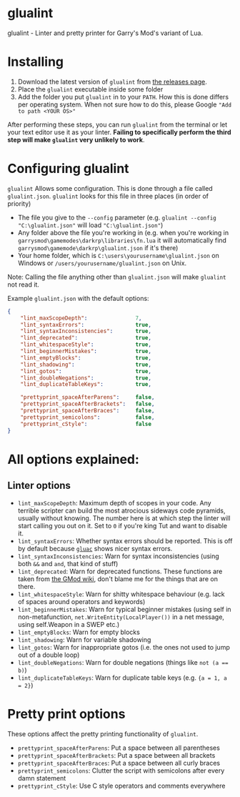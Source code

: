 glualint
==========

glualint - Linter and pretty printer for Garry's Mod's variant of Lua. 

# Installing
1. Download the latest version of `glualint` from [the releases page](https://github.com/FPtje/GLuaFixer/releases).
2. Place the `glualint` executable inside some folder
3. Add the folder you put `glualint` in to your `PATH`. How this is done differs per operating system. When not sure how to do this, please Google `"Add to path <YOUR OS>"`

After performing these steps, you can run `glualint` from the terminal or let your text editor use it as your linter. **Failing to specifically perform the third step will make `glualint` very unlikely to work**.

# Configuring glualint
`glualint` Allows some configuration. This is done through a file called `glualint.json`. `glualint` looks for this file in three places (in order of priority)

- The file you give to the `--config` parameter (e.g. `glualint --config "C:\glualint.json"` will load `"C:\glualint.json"`)
- Any folder above the file you're working in (e.g. when you're working in `garrysmod\gamemodes\darkrp\libraries\fn.lua` it will automatically find `garrysmod\gamemode\darkrp\glualint.json` if it's there)
- Your home folder, which is `C:\users\yourusername\glualint.json` on Windows or `/users/yourusername/glualint.json` on Unix.

Note: Calling the file anything other than `glualint.json` will make `glualint` not read it.

Example `glualint.json` with the default options:
```json
{
	"lint_maxScopeDepth":				7,
	"lint_syntaxErrors":				true,
	"lint_syntaxInconsistencies":		true,
	"lint_deprecated":					true,
	"lint_whitespaceStyle":				true,
	"lint_beginnerMistakes":			true,
	"lint_emptyBlocks":					true,
	"lint_shadowing":					true,
	"lint_gotos":						true,
	"lint_doubleNegations":				true,
	"lint_duplicateTableKeys":			true,

	"prettyprint_spaceAfterParens": 	false,
	"prettyprint_spaceAfterBrackets": 	false,
	"prettyprint_spaceAfterBraces": 	false,
	"prettyprint_semicolons": 			false,
	"prettyprint_cStyle": 				false
}
```

# All options explained:

## Linter options
- `lint_maxScopeDepth`: Maximum depth of scopes in your code. Any terrible scripter can build the most atrocious sideways code pyramids, usually without knowing. The number here is at which step the linter will start calling you out on it. Set to `0` if you're king Tut and want to disable it.
- `lint_syntaxErrors`: Whether syntax errors should be reported. This is off by default because [`gluac`](https://github.com/cartman300/gluac) shows nicer syntax errors.
- `lint_syntaxInconsistencies`: Warn for syntax inconsistencies (using both `&&` and `and`, that kind of stuff)
- `lint_deprecated`: Warn for deprecated functions. These functions are taken from [the GMod wiki](http://wiki.garrysmod.com/page/Category:Deprecated_Functions), don't blame me for the things that are on there.
- `lint_whitespaceStyle`: Warn for shitty whitespace behaviour (e.g. lack of spaces around operators and keywords)
- `lint_beginnerMistakes`: Warn for typical beginner mistakes (using self in non-metafunction, `net.WriteEntity(LocalPlayer())` in a net message, using self.Weapon in a SWEP etc.)
- `lint_emptyBlocks`: Warn for empty blocks
- `lint_shadowing`: Warn for variable shadowing
- `lint_gotos`: Warn for inappropriate gotos (i.e. the ones not used to jump out of a double loop)
- `lint_doubleNegations`: Warn for double negations (things like `not (a == b)`)
- `lint_duplicateTableKeys`: Warn for duplicate table keys (e.g. `{a = 1, a = 2}`)

# Pretty print options
These options affect the pretty printing functionality of `glualint`. 

- `prettyprint_spaceAfterParens`: Put a space between all parentheses
- `prettyprint_spaceAfterBrackets`: Put a space between all brackets
- `prettyprint_spaceAfterBraces`: Put a space between all curly braces
- `prettyprint_semicolons`: Clutter the script with semicolons after every damn statement
- `prettyprint_cStyle`: Use C style operators and comments everywhere
